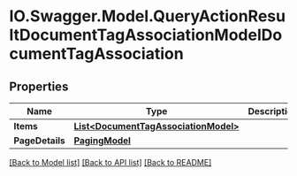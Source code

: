 # IO.Swagger.Model.QueryActionResultDocumentTagAssociationModelDocumentTagAssociation
## Properties

Name | Type | Description | Notes
------------ | ------------- | ------------- | -------------
**Items** | [**List&lt;DocumentTagAssociationModel&gt;**](DocumentTagAssociationModel.md) |  | [optional] 
**PageDetails** | [**PagingModel**](PagingModel.md) |  | [optional] 

[[Back to Model list]](../README.md#documentation-for-models) [[Back to API list]](../README.md#documentation-for-api-endpoints) [[Back to README]](../README.md)


